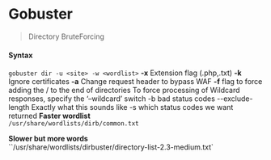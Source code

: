 # Gobuster
> Directory BruteForcing


#### Syntax
`gobuster dir -u <site> -w <wordlist>`
**-x** Extension flag (.php,.txt)
**-k** Ignore certificates
**-a** Change request header to bypass WAF
**-f** flag to force adding the / to the end of directories
To force processing of Wildcard responses, specify the ‘–wildcard’ switch
-b bad status codes
--exclude-length Exactly what this sounds like
-s which status codes we want returned
**Faster wordlist**  
`/usr/share/wordlists/dirb/common.txt`

**Slower but more words**  
``/usr/share/wordlists/dirbuster/directory-list-2.3-medium.txt`